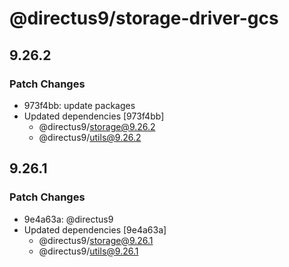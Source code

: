 # @directus9/storage-driver-gcs

## 9.26.2

### Patch Changes

- 973f4bb: update packages
- Updated dependencies [973f4bb]
  - @directus9/storage@9.26.2
  - @directus9/utils@9.26.2

## 9.26.1

### Patch Changes

- 9e4a63a: @directus9
- Updated dependencies [9e4a63a]
  - @directus9/storage@9.26.1
  - @directus9/utils@9.26.1
